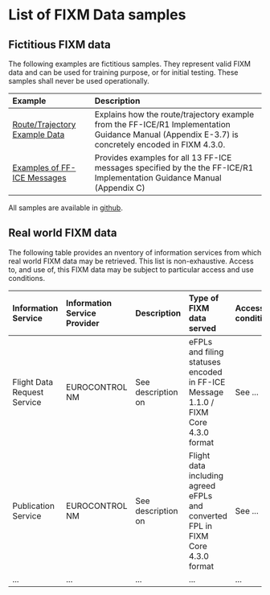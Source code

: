 # List of FIXM Data samples

## Fictitious FIXM data
The following examples are fictitious samples. They represent valid FIXM data and can be used for training purpose, or for initial testing.
These samples shall never be used operationally.

|Example|Description|
|:-|:-|
| [Route/Trajectory Example Data](/fixm-in-support-of-ffice/example_data.md)   |  Explains how the route/trajectory example from the FF-ICE/R1 Implementation Guidance Manual (Appendix E-3.7) is concretely encoded in FIXM 4.3.0.|
| [Examples of FF-ICE Messages](/fixm-in-support-of-ffice/example_messages.md) |  Provides examples for all 13 FF-ICE messages specified by the the FF-ICE/R1 Implementation Guidance Manual (Appendix C) |

All samples are available in [github]().


## Real world FIXM data

The following table provides an nventory of information services from which real world FIXM data may be retrieved. This list is non-exhaustive. 
Access to, and use of, this FIXM data may be subject to particular access and use conditions.

| Information Service | Information Service Provider | Description | Type of FIXM data served | Access conditions |
|:-|:-|:-|:-|:-|
|Flight Data Request Service|EUROCONTROL NM|See description on |eFPLs and filing statuses encoded in FF-ICE Message 1.1.0 / FIXM Core 4.3.0 format | See ...|
|Publication Service|EUROCONTROL NM|See description on |Flight data including agreed eFPLs and converted FPL in FIXM Core 4.3.0 format | See ...|
|...|...|...|...|...|

